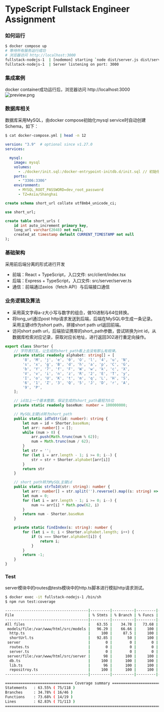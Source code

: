 # TypeScript Fullstack Engineer Assignment

### 如何运行
```BASH
$ docker compose up
# 等待所有服务运行成功
# 浏览器访问 http://localhost:3000
fullstack-nodejs-1  | [nodemon] starting `node dist/server.js dist/server.js`
fullstack-nodejs-1  | Server listening on port: 3000
```

### 集成案例
docker container成功运行后，浏览器访问 http://localhost:3000
![preview.png](https://github.com/lijingbo8119/interview-assignments/raw/master/fullstack/preview.png)

### 数据库相关
数据库采用MySQL，由docker compose初始化mysql service时自动创建Schema，如下：
```BASH
$ cat docker-compose.yml | head -n 12
```
```YAML
version: "3.9"  # optional since v1.27.0
services:

  mysql:
    image: mysql
    volumes:
      - ./docker/init.sql:/docker-entrypoint-initdb.d/init.sql // 初始化数据库
    ports:
      - "3306:3306"
    environment:
      - MYSQL_ROOT_PASSWORD=dev_root_password
      - TZ=Asia/Shanghai
```
```SQL
create schema short_url collate utf8mb4_unicode_ci;

use short_url;

create table short_urls (
    id int auto_increment primary key,
    long_url varchar(2048) not null,
    created_at timestamp default CURRENT_TIMESTAMP not null
);
```

### 基础架构
采用前后端分离的形式进行开发
* 前端：React + TypeScript，入口文件: src/client/index.tsx
* 后端：Express + TypeScript，入口文件: src/server/server.ts
* 通信：前端通过axios（fetch API）与后端接口通信

### 业务逻辑及算法
* 采用英文字母a-z大小写与数字的组合，做10进制与64位转换。
* 将long_url通过post http请求发送到后端，后端在MySQL中生成一条记录。采用主键id作为short path，拼接short path url返回前端。
* 访问short path url，后端验证携带的short_path参数，尝试转换为int id，从数据库检索对应记录，获取对应长地址，进行返回302进行重定向操作。

```TypeScript
export class Shorter {
    // 字符表打乱，让生成的short_path看上去没有那么有规律。
    private static readonly alphabet: string[] = [
        '8', 'M', 'j', 'e', '0', 'O', 'l', '4', 'u', 'N',
        's', 'x', 'g', 'B', 'd', 'h', 'a', 'p', 'C', 'G',
        'b', 'Y', '7', 'f', 'F', 'W', 'w', 'k', 'c', 'X',
        'V', 'v', 'i', 'n', 'z', 'R', '2', 'E', 'T', 'y',
        'I', 'o', 'U', 'K', 't', 'm', 'q', 'L', 'H', 'S',
        '6', '1', 'Z', '3', 'Q', '5', 'J', 'D', 'r', 'A',
        '9', 'P',
    ];

    // id加上一个基本整数，保证生成的short_path最短为5位
    private static readonly baseNum: number = 100000000;

    // MySQL主键id转为short_path
    public static idToStr(id: number): string {
        let num = id + Shorter.baseNum;
        let arr: number[] = [];
        while (num > 0) {
            arr.push(Math.trunc(num % 62));
            num = Math.trunc(num / 62);
        }
        let str = '';
        for (let i = arr.length - 1; i >= 0; i--) {
            str = str + Shorter.alphabet[arr[i]]
        }
        return str
    }

    // short_path转为MySQL主键id
    public static strToId(str: string): number {
        let arr: number[] = str.split('').reverse().map((s: string) => Shorter.findIndex(s))
        let num = 0;
        for (let i = arr.length - 1; i >= 0; i--) {
            num += arr[i] * Math.pow(62, i)
        }
        return num - Shorter.baseNum
    }

    private static findIndex(s: string): number {
        for (let i = 0; i < Shorter.alphabet.length; i++) {
            if (s === Shorter.alphabet[i]) {
                return i;
            }
        }
        return -1;
    }
}
```

### Test

server模块中的routes由tests模块中的http.ts脚本进行模拟http请求测试。

```BASH
$ docker exec -it fullstack-nodejs-1 /bin/sh
$ npm run test:coverage

--------------------------------------|---------|----------|---------|---------|-------------------
File                                  | % Stmts | % Branch | % Funcs | % Lines | Uncovered Line #s 
--------------------------------------|---------|----------|---------|---------|-------------------
All files                             |   63.55 |    34.78 |   73.68 |   62.83 |                   
 models/file:/var/www/html/src/models |   96.29 |    66.66 |     100 |   96.29 |                   
  http.ts                             |     100 |     87.5 |     100 |     100 | 16                
  shortUrl.ts                         |   92.85 |       50 |     100 |   92.85 | 23                
 server                               |       0 |        0 |       0 |       0 |                   
  routes.ts                           |       0 |        0 |       0 |       0 | 8-69              
  server.ts                           |       0 |        0 |       0 |       0 | 4-10              
 server/file:/var/www/html/src/server |      98 |      100 |     100 |   97.82 |                   
  db.ts                               |     100 |      100 |     100 |     100 |                   
  lib.ts                              |      96 |      100 |     100 |   95.23 | 43                
  repositroy.ts                       |     100 |      100 |     100 |     100 |                   
--------------------------------------|---------|----------|---------|---------|-------------------

=============================== Coverage summary ===============================
Statements   : 63.55% ( 75/118 )
Branches     : 34.78% ( 16/46 )
Functions    : 73.68% ( 14/19 )
Lines        : 62.83% ( 71/113 )
================================================================================
```


